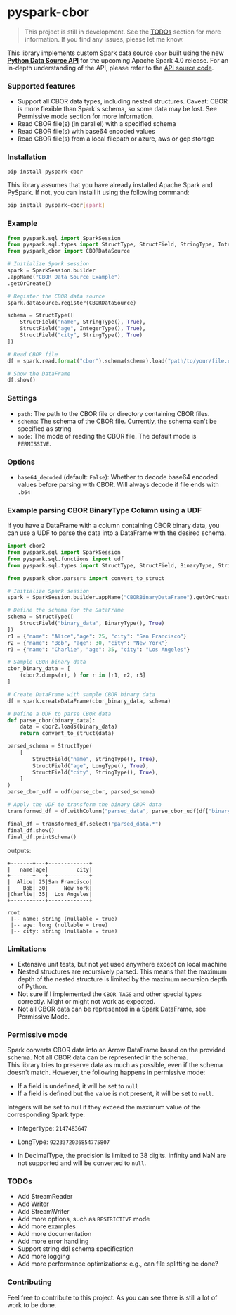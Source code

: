# pyspark-cbor

> This project is still in development. See the [TODOs](#todos) section for more information. If you find any issues, please let me know.

This library implements custom Spark data source `cbor` built using the new [**Python Data Source API**](https://issues.apache.org/jira/browse/SPARK-44076) for the upcoming Apache Spark 4.0 release.
For an in-depth understanding of the API, please refer to the [API source code](https://github.com/apache/spark/blob/master/python/pyspark/sql/datasource.py).

### Supported features
- Support all CBOR data types, including nested structures. Caveat: CBOR is more flexible than Spark's schema, so some data may be lost. See Permissive mode section for more information.
- Read CBOR file(s) (in parallel) with a specified schema
- Read CBOR file(s) with base64 encoded values
- Read CBOR file(s) from a local filepath or azure, aws or gcp storage 

### Installation
```bash
pip install pyspark-cbor
```

This library assumes that you have already installed Apache Spark and PySpark. 
If not, you can install it using the following command:

```bash
pip install pyspark-cbor[spark]
```

### Example

```python
from pyspark.sql import SparkSession
from pyspark.sql.types import StructType, StructField, StringType, IntegerType
from pyspark_cbor import CBORDataSource

# Initialize Spark session
spark = SparkSession.builder
.appName("CBOR Data Source Example")
.getOrCreate()

# Register the CBOR data source
spark.dataSource.register(CBORDataSource)

schema = StructType([
    StructField("name", StringType(), True),
    StructField("age", IntegerType(), True),
    StructField("city", StringType(), True)
])

# Read CBOR file
df = spark.read.format("cbor").schema(schema).load("path/to/your/file.cbor")

# Show the DataFrame
df.show()

```

### Settings 
- `path`: The path to the CBOR file or directory containing CBOR files.
- `schema`: The schema of the CBOR file. Currently, the schema can't be specified as string
- `mode`: The mode of reading the CBOR file. The default mode is `PERMISSIVE`. 

### Options
- `base64_decoded` (default: `False`): Whether to decode base64 encoded values before parsing with CBOR. Will always decode if file ends with `.b64`

### Example parsing CBOR BinaryType Column using a UDF

If you have a DataFrame with a column containing CBOR binary data,
you can use a UDF to parse the data into a DataFrame with the desired schema.

```python
import cbor2
from pyspark.sql import SparkSession
from pyspark.sql.functions import udf
from pyspark.sql.types import StructType, StructField, BinaryType, StringType, LongType

from pyspark_cbor.parsers import convert_to_struct

# Initialize Spark session
spark = SparkSession.builder.appName("CBORBinaryDataFrame").getOrCreate()

# Define the schema for the DataFrame
schema = StructType([
    StructField("binary_data", BinaryType(), True)
])
r1 = {"name": "Alice","age": 25, "city": "San Francisco"}
r2 = {"name": "Bob", "age": 30, "city": "New York"}
r3 = {"name": "Charlie", "age": 35, "city": "Los Angeles"}

# Sample CBOR binary data
cbor_binary_data = [
    (cbor2.dumps(r), ) for r in [r1, r2, r3]
]

# Create DataFrame with sample CBOR binary data
df = spark.createDataFrame(cbor_binary_data, schema)

# Define a UDF to parse CBOR data
def parse_cbor(binary_data):
    data = cbor2.loads(binary_data)
    return convert_to_struct(data)

parsed_schema = StructType(
    [
        StructField("name", StringType(), True),
        StructField("age", LongType(), True),
        StructField("city", StringType(), True),
    ]
)
parse_cbor_udf = udf(parse_cbor, parsed_schema)

# Apply the UDF to transform the binary CBOR data
transformed_df = df.withColumn("parsed_data", parse_cbor_udf(df["binary_data"]))# Select the parsed data fields

final_df = transformed_df.select("parsed_data.*")
final_df.show()
final_df.printSchema()
```
outputs:
```shell
+-------+---+-------------+
|   name|age|         city|
+-------+---+-------------+
|  Alice| 25|San Francisco|
|    Bob| 30|     New York|
|Charlie| 35|  Los Angeles|
+-------+---+-------------+

root
 |-- name: string (nullable = true)
 |-- age: long (nullable = true)
 |-- city: string (nullable = true)
```

### Limitations
- Extensive unit tests, but not yet used anywhere except on local machine
- Nested structures are recursively parsed.
  This means that the maximum depth of the nested structure is limited by the maximum recursion depth of Python.
- Not sure if I implemented the `CBOR TAGS` and other special types correctly. Might or might not work as expected.
- Not all CBOR data can be represented in a Spark DataFrame, see Permissive Mode.

### Permissive mode
Spark converts CBOR data into an Arrow DataFrame based on the provided schema.
Not all CBOR data can be represented in the schema.  
This library tries to preserve data as much as possible, even if the schema doesn't match. 
However, the following happens in permissive mode:
- If a field is undefined, it will be set to `null`
- If a field is defined but the value is not present, it will be set to `null`.

Integers will be set to null if they exceed the maximum value of the corresponding Spark type:
   - IntegerType: `2147483647`
   - LongType: `9223372036854775807`

- In DecimalType, the precision is limited to 38 digits. infinity and NaN are not supported and will be converted to `null`.

### TODOs
- Add StreamReader 
- Add Writer
- Add StreamWriter
- Add more options, such as `RESTRICTIVE` mode
- Add more examples
- Add more documentation
- Add more error handling
- Support string ddl schema specification
- Add more logging
- Add more performance optimizations: e.g., can file splitting be done?

### Contributing
Feel free to contribute to this project. As you can see there is still a lot of work to be done.